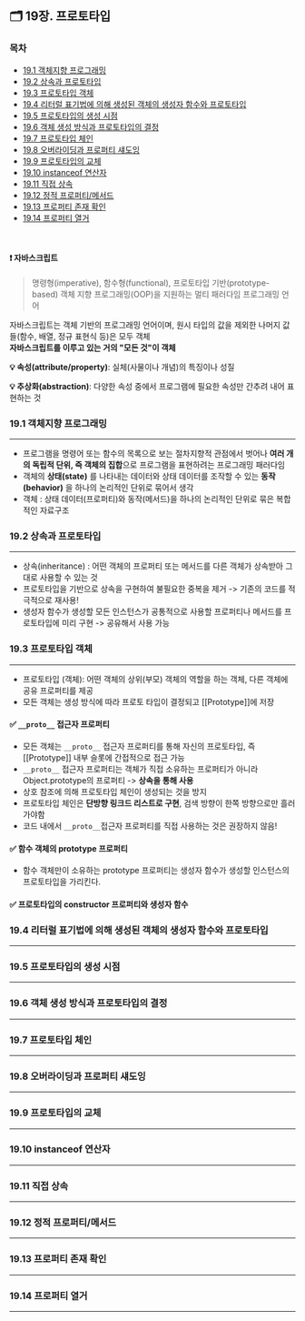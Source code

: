 ## 🗂️ 19장. 프로토타입

### 목차
- [19.1 객체지향 프로그래밍](#19.1)
- [19.2 상속과 프로토타입](#19.2)
- [19.3 프로토타입 객체](#19.3)
- [19.4 리터럴 표기법에 의해 생성된 객체의 생성자 함수와 프로토타입](#19.4)
- [19.5 프로토타입의 생성 시점](#19.5)
- [19.6 객체 생성 방식과 프로토타입의 결정](#19.6)
- [19.7 프로토타입 체인](#19.7)
- [19.8 오버라이딩과 프로퍼티 섀도잉](#19.8)
- [19.9 프로토타입의 교체](#19.9)
- [19.10 instanceof 연산자](#19.10)
- [19.11 직접 상속](#19.11)
- [19.12 정적 프로퍼티/메서드](#19.12)
- [19.13 프로퍼티 존재 확인](#19.13)
- [19.14 프로퍼티 열거](#19.14)
<br />

#### ❗ 자바스크립트 <br/> 
> 명령형(imperative), 함수형(functional), 프로토타입 기반(prototype-based) 객체 지향 프로그래밍(OOP)을 지원하는 멀티 패러다임 프로그래밍 언어

자바스크립트는 객체 기반의 프로그래밍 언어이며, 원시 타입의 값을 제외한 나머지 값들(함수, 배열, 정규 표현식 등)은 모두 객체
<br/>
**자바스크립트를 이루고 있는 거의 "모든 것"이 객체**

**💡 속성(attribute/property)**: 실체(사물이나 개념)의 특징이나 성질

**💡 추상화(abstraction)**: 다양한 속성 중에서 프로그램에 필요한 속성만 간추려 내어 표현하는 것

### 19.1 객체지향 프로그래밍<a name="19.1"></a>
---
- 프로그램을 명령어 또는 함수의 목록으로 보는 절차지향적 관점에서 벗어나 **여러 개의 독립적 단위, 즉 객체의 집합**으로 프로그램을 표현하려는 프로그래밍 패러다임
- 객체의 **상태(state)** 를 나타내는 데이터와 상태 데이터를 조작할 수 있는 **동작(behavior)** 을 하나의 논리적인 단위로 묶어서 생각
- 객체 : 상태 데이터(프로퍼티)와 동작(메서드)을 하나의 논리적인 단위로 묶은 복합적인 자료구조

### 19.2 상속과 프로토타입<a name="19.2"></a>
---
- 상속(inheritance) : 어떤 객체의 프로퍼티 또는 메서드를 다른 객체가 상속받아 그대로 사용할 수 있는 것
- 프로토타입을 기반으로 상속을 구현하여 불필요한 중복을 제거 -> 기존의 코드를 적극적으로 재사용!
- 생성자 함수가 생성할 모든 인스턴스가 공통적으로 사용할 프로퍼티나 메서드를 프로토타입에 미리 구현 -> 공유해서 사용 가능

### 19.3 프로토타입 객체<a name="19.3"></a>
---
- 프로토타입 (객체): 어떤 객체의 상위(부모) 객체의 역할을 하는 객체, 다른 객체에 공유 프로퍼티를 제공
- 모든 객체는 생성 방식에 따라 프로토 타입이 결정되고 [[Prototype]]에 저장

#### ✅ `__proto__` 접근자 프로퍼티
- 모든 객체는 `__proto__` 접근자 프로퍼티를 통해 자신의 프로토타입, 즉 [[Prototype]] 내부 슬롯에 간접적으로 접근 가능
- `__proto__` 접근자 프로퍼티는 객체가 직접 소유하는 프로퍼티가 아니라 Object.prototype의 프로퍼티 -> **상속을 통해 사용**
- 상호 참조에 의해 프로토타입 체인이 생성되는 것을 방지
- 프로토타입 체인은 **단방향 링크드 리스트로 구현**, 검색 방향이 한쪽 방향으로만 흘러가야함
- 코드 내에서 `__proto__`접근자 프로퍼티를 직접 사용하는 것은 권장하지 않음!

#### ✅ 함수 객체의 prototype 프로퍼티
- 함수 객체만이 소유하는 prototype 프로퍼티는 생성자 함수가 생성할 인스턴스의 프로토타입을 가리킨다.
#### ✅ 프로토타입의 constructor 프로퍼티와 생성자 함수

### 19.4 리터럴 표기법에 의해 생성된 객체의 생성자 함수와 프로토타입<a name="19.4"></a>
---
### 19.5 프로토타입의 생성 시점<a name="19.5"></a>
---
### 19.6 객체 생성 방식과 프로토타입의 결정<a name="19.6"></a>
---
### 19.7 프로토타입 체인<a name="19.7"></a>
---
### 19.8 오버라이딩과 프로퍼티 섀도잉<a name="19.8"></a>
---
### 19.9 프로토타입의 교체<a name="19.9"></a>
---
### 19.10 instanceof 연산자<a name="19.10"></a>
---
### 19.11 직접 상속<a name="19.11"></a>
---
### 19.12 정적 프로퍼티/메서드<a name="19.12"></a>
---
### 19.13 프로퍼티 존재 확인<a name="19.13"></a>
---
### 19.14 프로퍼티 열거<a name="19.14"></a>
---
